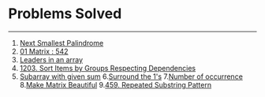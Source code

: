# Problems Solved
-------------

1. [Next Smallest Palindrome](https://practice.geeksforgeeks.org/problems/next-smallest-palindrome4740/1)
2. [01 Matrix : 542](https://leetcode.com/problems/01-matrix/description/)
3. [Leaders in an array](https://practice.geeksforgeeks.org/problems/leaders-in-an-array-1587115620/1)
4. [1203. Sort Items by Groups Respecting Dependencies
](https://leetcode.com/problems/sort-items-by-groups-respecting-dependencies/description/)
5. [Subarray with given sum](https://practice.geeksforgeeks.org/problems/subarray-with-given-sum-1587115621/1)
6.[Surround the 1's](https://practice.geeksforgeeks.org/problems/surround-the-1s2505/1)
7.[Number of occurrence](https://practice.geeksforgeeks.org/problems/number-of-occurrence2259/1)
8.[Make Matrix Beautiful](https://practice.geeksforgeeks.org/problems/make-matrix-beautiful-1587115620/1)
9.[459. Repeated Substring Pattern
](https://leetcode.com/problems/repeated-substring-pattern/description/)